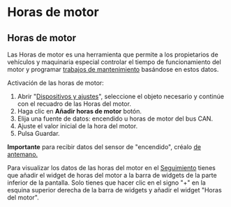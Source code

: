 # Horas de motor

## Horas de motor

Las Horas de motor es una herramienta que permite a los propietarios de vehículos y maquinaria especial controlar el tiempo de funcionamiento del motor y programar [trabajos de mantenimiento](https://www.navixy.com/docs/user/web-interface-docs/fleet/maintenance/) basándose en estos datos.

Activación de las horas de motor:

1. Abrir "[Dispositivos y ajustes](https://www.navixy.com/docs/user/web-interface-docs/devices-doc/)", seleccione el objeto necesario y continúe con el recuadro de las Horas del motor.
2. Haga clic en **Añadir horas de motor** botón.
3. Elija una fuente de datos: encendido u horas de motor del bus CAN.
4. Ajuste el valor inicial de la hora del motor.
5. Pulsa Guardar.

**Importante** para recibir datos del sensor de "encendido", créalo [de antemano.](https://www.navixy.com/docs/user/web-interface-docs/devices-doc/sensors-and-buttons/discrete-sensor/)

Para visualizar los datos de las horas del motor en el [Seguimiento](https://www.navixy.com/docs/user/web-interface-docs/monitoring/) tienes que añadir el widget de horas del motor a la barra de widgets de la parte inferior de la pantalla. Solo tienes que hacer clic en el signo "+" en la esquina superior derecha de la barra de widgets y añadir el widget "Horas del motor".
